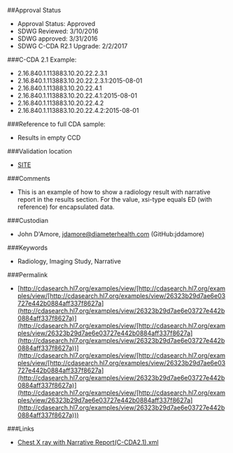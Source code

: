 ##Approval Status 

* Approval Status: Approved
* SDWG Reviewed: 3/10/2016
* SDWG approved: 3/31/2016
* SDWG C-CDA R2.1 Upgrade: 2/2/2017

###C-CDA 2.1 Example: 


* 2.16.840.1.113883.10.20.22.2.3.1
* 2.16.840.1.113883.10.20.22.2.3.1:2015-08-01
* 2.16.840.1.113883.10.20.22.4.1
* 2.16.840.1.113883.10.20.22.4.1:2015-08-01
* 2.16.840.1.113883.10.20.22.4.2
* 2.16.840.1.113883.10.20.22.4.2:2015-08-01

###Reference to full CDA sample:
* Results in empty CCD



###Validation location

* [SITE](https://sitenv.org/c-cda-validator)



###Comments

* This is an example of how to show a radiology result with narrative report in the results section. For the value, xsi-type equals ED (with reference) for encapsulated data.

###Custodian

* John D'Amore, jdamore@diameterhealth.com (GitHub:jddamore)

###Keywords

* Radiology, Imaging Study, Narrative

###Permalink 

* [http://cdasearch.hl7.org/examples/view/[http://cdasearch.hl7.org/examples/view/[http://cdasearch.hl7.org/examples/view/26323b29d7ae6e03727e442b0884aff337f8627a](http://cdasearch.hl7.org/examples/view/26323b29d7ae6e03727e442b0884aff337f8627a)](http://cdasearch.hl7.org/examples/view/[http://cdasearch.hl7.org/examples/view/26323b29d7ae6e03727e442b0884aff337f8627a](http://cdasearch.hl7.org/examples/view/26323b29d7ae6e03727e442b0884aff337f8627a))](http://cdasearch.hl7.org/examples/view/[http://cdasearch.hl7.org/examples/view/[http://cdasearch.hl7.org/examples/view/26323b29d7ae6e03727e442b0884aff337f8627a](http://cdasearch.hl7.org/examples/view/26323b29d7ae6e03727e442b0884aff337f8627a)](http://cdasearch.hl7.org/examples/view/[http://cdasearch.hl7.org/examples/view/26323b29d7ae6e03727e442b0884aff337f8627a](http://cdasearch.hl7.org/examples/view/26323b29d7ae6e03727e442b0884aff337f8627a)))

###Links 

* [Chest X ray with Narrative Report(C-CDA2.1).xml](https://github.com/HL7/C-CDA-Examples/tree/master/Results/Results%20Radiology%20with%20Image%20Narrative/Chest%20X%20ray%20with%20Narrative%20Report%28C-CDA2.1%29.xml)
